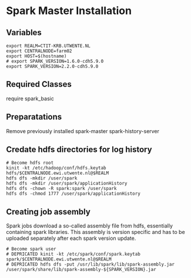 # Spark Master Installation

## Variables

    export REALM=CTIT-KRB.UTWENTE.NL
    export CENTRALNODE=farm02
    export HOST=$(hostname)
    # export SPARK_VERSION=1.6.0-cdh5.9.0
    export SPARK_VERSION=2.2.0-cdh5.9.0
    

## Required Classes
require spark_basic

## Preparatations

Remove previously installed spark-master spark-history-server

## Credate hdfs directories for log history
<on central node>

    # Become hdfs root
    kinit -kt /etc/hadoop/conf/hdfs.keytab hdfs/$CENTRALNODE.ewi.utwente.nl@$REALM
    hdfs dfs -mkdir /user/spark 
    hdfs dfs -mkdir /user/spark/applicationHistory 
    hdfs dfs -chown -R spark:spark /user/spark
    hdfs dfs -chmod 1777 /user/spark/applicationHistory

## Creating job assembly
Spark jobs download a so-called assembly file from hdfs, essentially containing spark 
libraries. This assembly is version specific and has to be uploaded separately after
each spark version update.

<on central node>
  
    # Become spark user
    # DEPRICATED kinit -kt /etc/spark/conf/spark.keytab spark/$CENTRALNODE.ewi.utwente.nl@$REALM
    # DEPRICATED hdfs dfs -put /usr/lib/spark/lib/spark-assembly.jar /user/spark/share/lib/spark-assembly-${SPARK_VERSION}.jar
    
